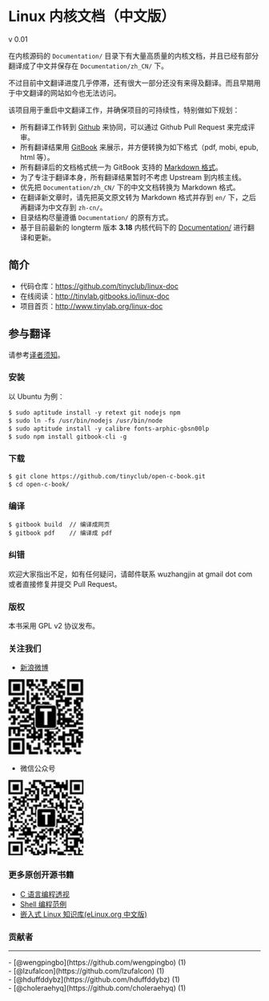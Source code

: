 
# Linux 内核文档（中文版）

v 0.01

在内核源码的 `Documentation/` 目录下有大量高质量的内核文档，并且已经有部分翻译成了中文并保存在 `Documentation/zh_CN/` 下。

不过目前中文翻译进度几乎停滞，还有很大一部分还没有来得及翻译。而且早期用于中文翻译的网站如今也无法访问。

该项目用于重启中文翻译工作，并确保项目的可持续性，特别做如下规划：

* 所有翻译工作转到 [Github](https://www.github.com) 来协同，可以通过 Github Pull Request 来完成评审。
* 所有翻译结果用 [GitBook](http://www.gitbook.com) 来展示，并方便转换为如下格式（pdf, mobi, epub, html 等）。
* 所有翻译后的文档格式统一为 GitBook 支持的 [Markdown 格式](http://help.gitbook.com/format/markdown.html)。
* 为了专注于翻译本身，所有翻译结果暂时不考虑 Upstream 到内核主线。
* 优先把 `Documentation/zh_CN/` 下的中文文档转换为 Markdown 格式。
* 在翻译新文章时，请先把英文原文转为 Markdown 格式并存到 `en/` 下，之后再翻译为中文存到 `zh-cn/`。
* 目录结构尽量遵循 `Documentation/` 的原有方式。
* 基于目前最新的 longterm 版本 **3.18** 内核代码下的 [Documentation/](https://git.kernel.org/cgit/linux/kernel/git/stable/linux-stable.git/tree/Documentation?id=refs/tags/v3.18.20) 进行翻译和更新。

## 简介

-   代码仓库：<https://github.com/tinyclub/linux-doc>
-   在线阅读：<http://tinylab.gitbooks.io/linux-doc>
-   项目首页：<http://www.tinylab.org/linux-doc>

## 参与翻译

请参考[译者须知](doc/README.md)。

### 安装

以 Ubuntu 为例：

    $ sudo aptitude install -y retext git nodejs npm
    $ sudo ln -fs /usr/bin/nodejs /usr/bin/node
    $ sudo aptitude install -y calibre fonts-arphic-gbsn00lp
    $ sudo npm install gitbook-cli -g

### 下载

    $ git clone https://github.com/tinyclub/open-c-book.git
    $ cd open-c-book/

### 编译

    $ gitbook build  // 编译成网页
    $ gitbook pdf    // 编译成 pdf

### 纠错

欢迎大家指出不足，如有任何疑问，请邮件联系 wuzhangjin at gmail dot com 或者直接修复并提交 Pull Request。

### 版权

本书采用 GPL v2 协议发布。

### 关注我们

-   [新浪微博](http://weibo.com/tinylaborg)

   [<img src="pic/tinylab-sina.jpg" width="150"/>](http://weibo.com/tinylaborg)

-   微信公众号

   <img src="pic/tinylab-weixin.jpg" width="150"/>


### 更多原创开源书籍

* [C 语言编程透视](http://tinylab.gitbooks.io/cbook/)
* [Shell 编程范例](http://tinylab.gitbooks.io/shellbook/)
* [嵌入式 Linux 知识库(eLinux.org 中文版)](http://tinylab.gitbooks.io/elinux/)

### 贡献者
<hr>
-    [@wengpingbo](https://github.com/wengpingbo) (1) <br/>
-    [@lzufalcon](https://github.com/lzufalcon) (1) <br/>
-    [@hduffddybz](https://github.com/hduffddybz) (1) <br/>
-    [@choleraehyq](https://github.com/choleraehyq) (1) <br/>
